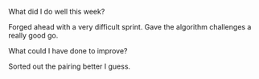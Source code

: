What did I do well this week?

Forged ahead with a very difficult sprint. Gave the algorithm challenges a really good go.

What could I have done to improve?

Sorted out the pairing better I guess.
